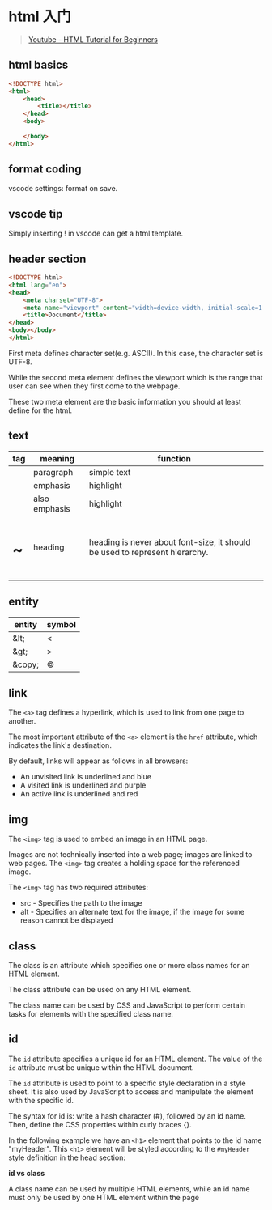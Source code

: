 # html 入门

> [Youtube - HTML Tutorial for Beginners](https://www.youtube.com/watch?v=qz0aGYrrlhU)

## html basics

``` html
<!DOCTYPE html>
<html>
    <head>
        <title></title>
    </head>
    <body>
        
    </body>
</html>
```

## format coding

vscode settings: format on save.

## vscode tip

Simply inserting ! in vscode can get  a html template.

## header section

``` html
<!DOCTYPE html>
<html lang="en">
<head>
    <meta charset="UTF-8">
    <meta name="viewport" content="width=device-width, initial-scale=1.0">
    <title>Document</title>
</head>
<body></body>
</html>
```

First meta defines character set(e.g. ASCII). In this case, the character set is UTF-8.

While the second meta element defines the viewport which is the range that user can see when they first come to the webpage.

These two meta element are the basic information you should at least define for the html.

## text

| tag       | meaning       | function                                                     |
| --------- | ------------- | ------------------------------------------------------------ |
| <p>       | paragraph     | simple text                                                  |
| <em>      | emphasis      | highlight                                                    |
| <strong>  | also emphasis | highlight                                                    |
| <h1>~<h6> | heading       | heading is never about font-size, it should be used to represent hierarchy. |

## entity

| entity  | symbol |
| ------- | ------ |
| \&lt;   | <      |
| \&gt;   | >      |
| \&copy; | &copy; |

## link

The `<a>` tag defines a hyperlink, which is used to link from one page to another.

The most important attribute of the `<a>` element is the `href` attribute, which indicates the link's destination.

By default, links will appear as follows in all browsers:

- An unvisited link is underlined and blue
- A visited link is underlined and purple
- An active link is underlined and red

## img

The `<img>` tag is used to embed an image in an HTML page.

Images are not technically inserted into a web page; images are linked to web pages. The `<img>` tag creates a holding space for the referenced image.

The `<img>` tag has two required attributes:

- src - Specifies the path to the image
- alt - Specifies an alternate text for the image, if the image for some reason cannot be displayed

## class

The class is an attribute which specifies one or more class names for an HTML element.

The class attribute can be used on any HTML element.

The class name can be used by CSS and JavaScript to perform certain tasks for elements with the specified class name.

## id

The `id` attribute specifies a unique id for an HTML element. The value of the `id` attribute must be unique within the HTML document.

The `id` attribute is used to point to a specific style declaration in a style sheet. It is also used by JavaScript to access and manipulate the element with the specific id.

The syntax for id is: write a hash character (#), followed by an id name. Then, define the CSS properties within curly braces {}.

In the following example we have an `<h1>` element that points to the id name "myHeader". This `<h1>` element will be styled according to the `#myHeader` style definition in the head section:

**id vs class**

A class name can be used by multiple HTML elements, while an id name must only be used by one HTML element within the page